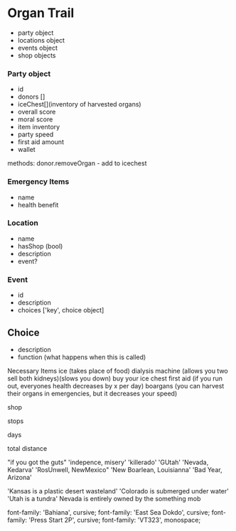 # Organ Trail
- party object
- locations object
- events object
- shop objects

### Party object
- id 
- donors []
- iceChest[](inventory of harvested organs)
- overall score
- moral score
- item inventory
- party speed
- first aid amount
- wallet

<!-- ### ice chest -->


methods:
donor.removeOrgan - add to icechest
<!-- 
### Donor Object
- organs [](intact, harvestable organs)
- health 
- name -->

<!-- ### Organ Objext
- name
- int value ($value)
- health value -->

### Emergency Items
- name
- health benefit

<!-- ### Boargan
- name
- organs[]
- speed -->

### Location
 - name
 - hasShop (bool)
 - description
 - event?

 ### Event
 - id
 - description
 - choices ['key', choice object]

 ## Choice
 - description
 - function (what happens when this is called)



Necessary Items
ice (takes place of food)
dialysis machine (allows you two sell both kidneys)(slows you down)
buy your ice chest
first aid (if you run out, everyones health decreases by x per day)
boargans (you can harvest their organs in emergencies, but it decreases your speed)

shop

stops

days

total distance


"if you got the guts"
'indepence, misery'
'killerado'
'GUtah'
'Nevada, Kedarva'
'RosUnwell, NewMexico"
'New Boarlean, Louisianna'
'Bad Year, Arizona'

'Kansas is a plastic desert wasteland'
'Colorado is submerged under water'
'Utah is a tundra'
Nevada is entirely owned by the something mob

font-family: 'Bahiana', cursive;
font-family: 'East Sea Dokdo', cursive;
font-family: 'Press Start 2P', cursive;
font-family: 'VT323', monospace;